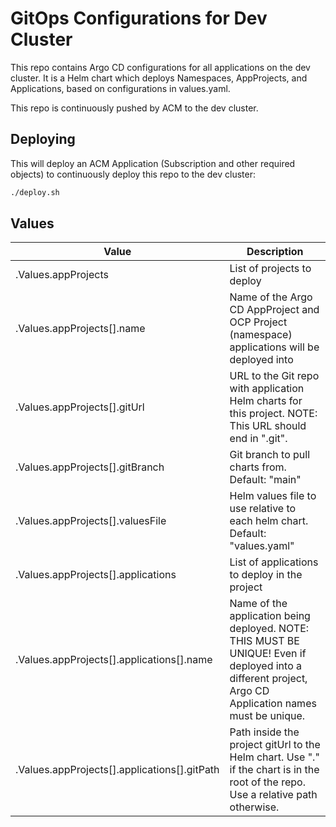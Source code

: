 # GitOps Configurations for Dev Cluster

This repo contains Argo CD configurations for all applications on the dev
cluster. It is a Helm chart which deploys Namespaces, AppProjects, and
Applications, based on configurations in values.yaml.

This repo is continuously pushed by ACM to the dev cluster.

## Deploying

This will deploy an ACM Application (Subscription and other required objects)
to continuously deploy this repo to the dev cluster:

```bash
./deploy.sh
```

## Values

| Value                                        | Description                                                |
| -------------------------------------------- | ---------------------------------------------------------- |
| .Values.appProjects                          | List of projects to deploy                                 |
| .Values.appProjects[].name                   | Name of the Argo CD AppProject and OCP Project (namespace) applications will be deployed into |
| .Values.appProjects[].gitUrl                 | URL to the Git repo with application Helm charts for this project. NOTE: This URL should end in ".git".              |
| .Values.appProjects[].gitBranch              | Git branch to pull charts from. Default: "main"            |
| .Values.appProjects[].valuesFile             | Helm values file to use relative to each helm chart. Default: "values.yaml" |
| .Values.appProjects[].applications           | List of applications to deploy in the project |
| .Values.appProjects[].applications[].name    | Name of the application being deployed. NOTE: THIS MUST BE UNIQUE! Even if deployed into a different project, Argo CD Application names must be unique. |
| .Values.appProjects[].applications[].gitPath | Path inside the project gitUrl to the Helm chart. Use "." if the chart is in the root of the repo. Use a relative path otherwise. |

